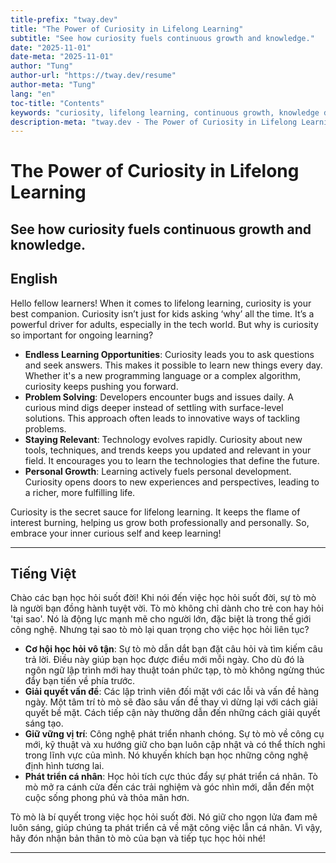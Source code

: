 ```yaml
---
title-prefix: "tway.dev"
title: "The Power of Curiosity in Lifelong Learning"
subtitle: "See how curiosity fuels continuous growth and knowledge."
date: "2025-11-01"
date-meta: "2025-11-01"
author: "Tung"
author-url: "https://tway.dev/resume"
author-meta: "Tung"
lang: "en"
toc-title: "Contents"
keywords: "curiosity, lifelong learning, continuous growth, knowledge development, personal development"
description-meta: "tway.dev - The Power of Curiosity in Lifelong Learning - See how curiosity fuels continuous growth and knowledge."
---
```


# The Power of Curiosity in Lifelong Learning
## See how curiosity fuels continuous growth and knowledge.

## English
Hello fellow learners! When it comes to lifelong learning, curiosity is your best companion. Curiosity isn’t just for kids asking ‘why’ all the time. It’s a powerful driver for adults, especially in the tech world. But why is curiosity so important for ongoing learning?

- **Endless Learning Opportunities**: Curiosity leads you to ask questions and seek answers. This makes it possible to learn new things every day. Whether it's a new programming language or a complex algorithm, curiosity keeps pushing you forward.
- **Problem Solving**: Developers encounter bugs and issues daily. A curious mind digs deeper instead of settling with surface-level solutions. This approach often leads to innovative ways of tackling problems.
- **Staying Relevant**: Technology evolves rapidly. Curiosity about new tools, techniques, and trends keeps you updated and relevant in your field. It encourages you to learn the technologies that define the future.
- **Personal Growth**: Learning actively fuels personal development. Curiosity opens doors to new experiences and perspectives, leading to a richer, more fulfilling life.

Curiosity is the secret sauce for lifelong learning. It keeps the flame of interest burning, helping us grow both professionally and personally. So, embrace your inner curious self and keep learning!

---

## Tiếng Việt
Chào các bạn học hỏi suốt đời! Khi nói đến việc học hỏi suốt đời, sự tò mò là người bạn đồng hành tuyệt vời. Tò mò không chỉ dành cho trẻ con hay hỏi 'tại sao'. Nó là động lực mạnh mẽ cho người lớn, đặc biệt là trong thế giới công nghệ. Nhưng tại sao tò mò lại quan trọng cho việc học hỏi liên tục?

- **Cơ hội học hỏi vô tận**: Sự tò mò dẫn dắt bạn đặt câu hỏi và tìm kiếm câu trả lời. Điều này giúp bạn học được điều mới mỗi ngày. Cho dù đó là ngôn ngữ lập trình mới hay thuật toán phức tạp, tò mò không ngừng thúc đẩy bạn tiến về phía trước.
- **Giải quyết vấn đề**: Các lập trình viên đối mặt với các lỗi và vấn đề hàng ngày. Một tâm trí tò mò sẽ đào sâu vấn đề thay vì dừng lại với cách giải quyết bề mặt. Cách tiếp cận này thường dẫn đến những cách giải quyết sáng tạo.
- **Giữ vững vị trí**: Công nghệ phát triển nhanh chóng. Sự tò mò về công cụ mới, kỹ thuật và xu hướng giữ cho bạn luôn cập nhật và có thể thích nghi trong lĩnh vực của mình. Nó khuyến khích bạn học những công nghệ định hình tương lai.
- **Phát triển cá nhân**: Học hỏi tích cực thúc đẩy sự phát triển cá nhân. Tò mò mở ra cánh cửa đến các trải nghiệm và góc nhìn mới, dẫn đến một cuộc sống phong phú và thỏa mãn hơn.

Tò mò là bí quyết trong việc học hỏi suốt đời. Nó giữ cho ngọn lửa đam mê luôn sáng, giúp chúng ta phát triển cả về mặt công việc lẫn cá nhân. Vì vậy, hãy đón nhận bản thân tò mò của bạn và tiếp tục học hỏi nhé!

---